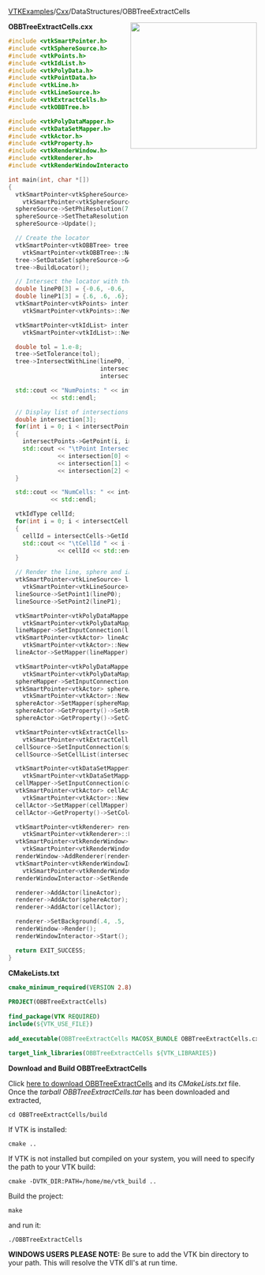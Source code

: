 [VTKExamples](/index/)/[Cxx](/Cxx)/DataStructures/OBBTreeExtractCells

<img align="right" src="https://github.com/lorensen/VTKExamples/blob/gh-pages/Testing/Baseline/DataStructures/TestOBBTreeExtractCells.png?raw=true" width="256" />

**OBBTreeExtractCells.cxx**
```c++
#include <vtkSmartPointer.h>
#include <vtkSphereSource.h>
#include <vtkPoints.h>
#include <vtkIdList.h>
#include <vtkPolyData.h>
#include <vtkPointData.h>
#include <vtkLine.h>
#include <vtkLineSource.h>
#include <vtkExtractCells.h>
#include <vtkOBBTree.h>

#include <vtkPolyDataMapper.h>
#include <vtkDataSetMapper.h>
#include <vtkActor.h>
#include <vtkProperty.h>
#include <vtkRenderWindow.h>
#include <vtkRenderer.h>
#include <vtkRenderWindowInteractor.h>

int main(int, char *[])
{
  vtkSmartPointer<vtkSphereSource> sphereSource =
    vtkSmartPointer<vtkSphereSource>::New();
  sphereSource->SetPhiResolution(7);
  sphereSource->SetThetaResolution(15);
  sphereSource->Update();

  // Create the locator
  vtkSmartPointer<vtkOBBTree> tree =
    vtkSmartPointer<vtkOBBTree>::New();
  tree->SetDataSet(sphereSource->GetOutput());
  tree->BuildLocator();

  // Intersect the locator with the line
  double lineP0[3] = {-0.6, -0.6, -0.6};
  double lineP1[3] = {.6, .6, .6};
  vtkSmartPointer<vtkPoints> intersectPoints =
    vtkSmartPointer<vtkPoints>::New();

  vtkSmartPointer<vtkIdList> intersectCells =
    vtkSmartPointer<vtkIdList>::New();

  double tol = 1.e-8;
  tree->SetTolerance(tol);
  tree->IntersectWithLine(lineP0, lineP1,
                          intersectPoints,
                          intersectCells);

  std::cout << "NumPoints: " << intersectPoints->GetNumberOfPoints()
            << std::endl;

  // Display list of intersections
  double intersection[3];
  for(int i = 0; i < intersectPoints->GetNumberOfPoints(); i++ )
  {
    intersectPoints->GetPoint(i, intersection);
    std::cout << "\tPoint Intersection " << i << ": "
              << intersection[0] << ", "
              << intersection[1] << ", "
              << intersection[2] << std::endl;
  }

  std::cout << "NumCells: " << intersectCells->GetNumberOfIds()
            << std::endl;

  vtkIdType cellId;
  for(int i = 0; i < intersectCells->GetNumberOfIds(); i++ )
  {
    cellId = intersectCells->GetId(i);
    std::cout << "\tCellId " << i << ": "
              << cellId << std::endl;
  }

  // Render the line, sphere and intersected cells
  vtkSmartPointer<vtkLineSource> lineSource =
    vtkSmartPointer<vtkLineSource>::New();
  lineSource->SetPoint1(lineP0);
  lineSource->SetPoint2(lineP1);

  vtkSmartPointer<vtkPolyDataMapper> lineMapper =
    vtkSmartPointer<vtkPolyDataMapper>::New();
  lineMapper->SetInputConnection(lineSource->GetOutputPort());
  vtkSmartPointer<vtkActor> lineActor =
    vtkSmartPointer<vtkActor>::New();
  lineActor->SetMapper(lineMapper);

  vtkSmartPointer<vtkPolyDataMapper> sphereMapper =
    vtkSmartPointer<vtkPolyDataMapper>::New();
  sphereMapper->SetInputConnection(sphereSource->GetOutputPort());
  vtkSmartPointer<vtkActor> sphereActor =
    vtkSmartPointer<vtkActor>::New();
  sphereActor->SetMapper(sphereMapper);
  sphereActor->GetProperty()->SetRepresentationToWireframe();
  sphereActor->GetProperty()->SetColor(0.89,0.81,0.34);

  vtkSmartPointer<vtkExtractCells> cellSource =
    vtkSmartPointer<vtkExtractCells>::New();
  cellSource->SetInputConnection(sphereSource->GetOutputPort());
  cellSource->SetCellList(intersectCells);

  vtkSmartPointer<vtkDataSetMapper> cellMapper =
    vtkSmartPointer<vtkDataSetMapper>::New();
  cellMapper->SetInputConnection(cellSource->GetOutputPort());
  vtkSmartPointer<vtkActor> cellActor =
    vtkSmartPointer<vtkActor>::New();
  cellActor->SetMapper(cellMapper);
  cellActor->GetProperty()->SetColor(1.0, 0.3882, 0.2784);

  vtkSmartPointer<vtkRenderer> renderer =
    vtkSmartPointer<vtkRenderer>::New();
  vtkSmartPointer<vtkRenderWindow> renderWindow =
    vtkSmartPointer<vtkRenderWindow>::New();
  renderWindow->AddRenderer(renderer);
  vtkSmartPointer<vtkRenderWindowInteractor> renderWindowInteractor =
    vtkSmartPointer<vtkRenderWindowInteractor>::New();
  renderWindowInteractor->SetRenderWindow(renderWindow);

  renderer->AddActor(lineActor);
  renderer->AddActor(sphereActor);
  renderer->AddActor(cellActor);

  renderer->SetBackground(.4, .5, .6);
  renderWindow->Render();
  renderWindowInteractor->Start();

  return EXIT_SUCCESS;
}
```
**CMakeLists.txt**
```cmake
cmake_minimum_required(VERSION 2.8)
 
PROJECT(OBBTreeExtractCells)
 
find_package(VTK REQUIRED)
include(${VTK_USE_FILE})
 
add_executable(OBBTreeExtractCells MACOSX_BUNDLE OBBTreeExtractCells.cxx)
 
target_link_libraries(OBBTreeExtractCells ${VTK_LIBRARIES})
```

**Download and Build OBBTreeExtractCells**

Click [here to download OBBTreeExtractCells](https://github.com/lorensen/VTKWikiExamplesTarballs/raw/master/OBBTreeExtractCells.tar) and its *CMakeLists.txt* file.
Once the *tarball OBBTreeExtractCells.tar* has been downloaded and extracted,
```
cd OBBTreeExtractCells/build 
```
If VTK is installed:
```
cmake ..
```
If VTK is not installed but compiled on your system, you will need to specify the path to your VTK build:
```
cmake -DVTK_DIR:PATH=/home/me/vtk_build ..
```
Build the project:
```
make
```
and run it:
```
./OBBTreeExtractCells
```
**WINDOWS USERS PLEASE NOTE:** Be sure to add the VTK bin directory to your path. This will resolve the VTK dll's at run time.

